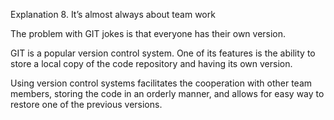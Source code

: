Explanation 8. It’s almost always about team work

The problem with GIT jokes is that everyone has their own version.

GIT is a popular version control system. One of its features is the ability to store a local copy of the code repository and having its own version.

Using version control systems facilitates the cooperation with other team members, storing the code in an orderly manner, and allows for easy way to restore one of the previous versions.
